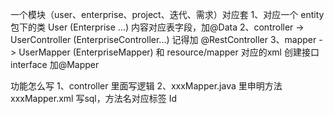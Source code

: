 一个模块（user、enterprise、project、迭代、需求）对应套
    1、对应一个 entity包下的类  User           (Enterprise ...)
        内容对应表字段，加@Data
    2、controller ->           UserController (EnterpriseController...)
        记得加 @RestController
    3、mapper ->               UserMapper     (EnterpriseMapper) 和 resource/mapper 对应的xml
        创建接口 interface 加@Mapper

功能怎么写
    1、controller 里面写逻辑
    2、xxxMapper.java 里申明方法  xxxMapper.xml 写sql，方法名对应标签 Id